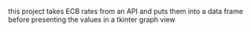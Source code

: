 this project  takes ECB rates from an API and puts them into a data frame before presenting the values in a tkinter graph view
